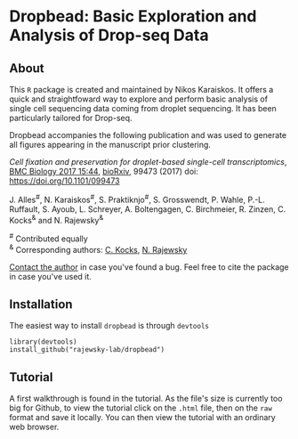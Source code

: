 # Dropbead: Basic Exploration and Analysis of Drop-seq Data

## About
This `R` package is created and maintained by Nikos Karaiskos.
It offers a quick and straightfoward way to explore and perform
basic analysis of single cell sequencing data coming from droplet
sequencing. It has been particularly tailored for Drop-seq.

Dropbead accompanies the following publication and was used to
generate all figures appearing in the manuscript prior clustering.


*Cell fixation and preservation for droplet-based single-cell transcriptomics*, <br />
[BMC Biology 2017 15:44](https://bmcbiol.biomedcentral.com/articles/10.1186/s12915-017-0383-5),
[bioRxiv](http://biorxiv.org/content/biorxiv/early/2017/04/13/099473.full.pdf), 99473 (2017)
doi: https://doi.org/10.1101/099473 

J. Alles<sup>#</sup>, N. Karaiskos<sup>#</sup>, S. Praktiknjo<sup>#</sup>, S. Grosswendt, P. Wahle, P.-L. Ruffault,
S. Ayoub, L. Schreyer, A. Boltengagen, C. Birchmeier, R. Zinzen, C. Kocks<sup>&</sup> and N. Rajewsky<sup>&</sup>

<sup>#</sup> Contributed equally <br />
<sup>&</sup> Corresponding authors: [C. Kocks](mailto:christine.kocks@mdc-berlin.de), [N. Rajewsky](mailto:rajewsky@mdc-berlin.de)

[Contact the author](mailto:nikolaos.karaiskos@mdc-berlin.de) in case you've found a bug. 
Feel free to cite the package in case you've used it.

## Installation
The easiest way to install `dropbead` is through `devtools`

```
library(devtools)
install_github("rajewsky-lab/dropbead")
```
## Tutorial
A first walkthrough is found in the tutorial. As the file's size is currently 
too big for Github, to view the tutorial click on the `.html` file, then on the
`raw` format and save it locally. You can then view the tutorial with an
ordinary web browser.
